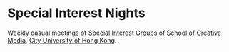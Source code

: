 Special Interest Nights
=======================

Weekly casual meetings of [Special Interest Groups](http://sweb.cityu.edu.hk/bsccm/main/sig.html) of 
[School of Creative Media](http://www.scm.cityu.edu.hk/), [City University of Hong Kong](http://www.cityu.edu.hk/).